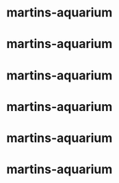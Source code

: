 # martins-aquarium
# martins-aquarium
# martins-aquarium
# martins-aquarium
# martins-aquarium
# martins-aquarium
